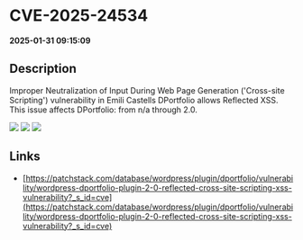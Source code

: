 # CVE-2025-24534

**2025-01-31 09:15:09**

## Description
Improper Neutralization of Input During Web Page Generation ('Cross-site Scripting') vulnerability in Emili Castells DPortfolio allows Reflected XSS. This issue affects DPortfolio: from n/a through 2.0.

![](https://img.shields.io/static/v1?label=Score&message=7.1&color=red)
![](https://img.shields.io/static/v1?label=Severity&message=HIGH&color=red)
![](https://img.shields.io/static/v1?label=CWE&message=XSS&color=green)

## Links
- [https://patchstack.com/database/wordpress/plugin/dportfolio/vulnerability/wordpress-dportfolio-plugin-2-0-reflected-cross-site-scripting-xss-vulnerability?_s_id=cve](https://patchstack.com/database/wordpress/plugin/dportfolio/vulnerability/wordpress-dportfolio-plugin-2-0-reflected-cross-site-scripting-xss-vulnerability?_s_id=cve)
